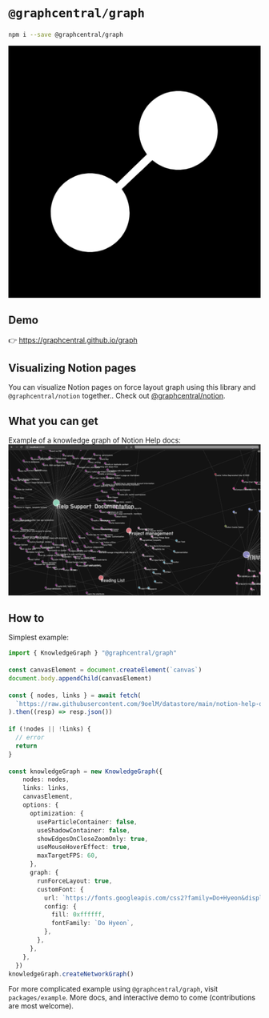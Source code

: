 # `@graphcentral/graph`

```bash
npm i --save @graphcentral/graph
```

![logo](./logo.png)

## Demo

👉 https://graphcentral.github.io/graph

## Visualizing Notion pages 

You can visualize Notion pages on force layout graph using this library and `@graphcentral/notion` together.. Check out [@graphcentral/notion](https://github.com/graphcentral/notion).

## What you can get

Example of a knowledge graph of Notion Help docs:
![example0.png](../../example0.png)

## How to

Simplest example:
```ts
import { KnowledgeGraph } "@graphcentral/graph"

const canvasElement = document.createElement(`canvas`)
document.body.appendChild(canvasElement)

const { nodes, links } = await fetch(
  `https://raw.githubusercontent.com/9oelM/datastore/main/notion-help-docs.json`
).then((resp) => resp.json())

if (!nodes || !links) {
  // error
  return
}

const knowledgeGraph = new KnowledgeGraph({
    nodes: nodes,
    links: links,
    canvasElement,
    options: {
      optimization: {
        useParticleContainer: false,
        useShadowContainer: false,
        showEdgesOnCloseZoomOnly: true,
        useMouseHoverEffect: true,
        maxTargetFPS: 60,
      },
      graph: {
        runForceLayout: true,
        customFont: {
          url: `https://fonts.googleapis.com/css2?family=Do+Hyeon&display=swap`,
          config: {
            fill: 0xffffff,
            fontFamily: `Do Hyeon`,
          },
        },
      },
    },
  })
knowledgeGraph.createNetworkGraph()
```

For more complicated example using `@graphcentral/graph`, visit `packages/example`. More docs, and interactive demo to come (contributions are most welcome).
